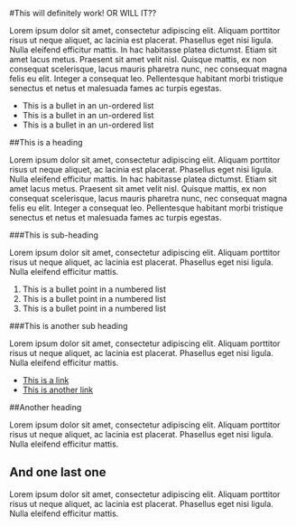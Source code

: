 #This will definitely work! OR WILL IT??

Lorem ipsum dolor sit amet, consectetur adipiscing elit. Aliquam porttitor risus ut neque aliquet, ac lacinia est placerat. Phasellus eget nisi ligula. Nulla eleifend efficitur mattis. In hac habitasse platea dictumst. Etiam sit amet lacus metus. Praesent sit amet velit nisl. Quisque mattis, ex non consequat scelerisque, lacus mauris pharetra nunc, nec consequat magna felis eu elit. Integer a consequat leo. Pellentesque habitant morbi tristique senectus et netus et malesuada fames ac turpis egestas.

* This is a bullet in an un-ordered list
* This is a bullet in an un-ordered list
* This is a bullet in an un-ordered list

##This is a heading

Lorem ipsum dolor sit amet, consectetur adipiscing elit. Aliquam porttitor risus ut neque aliquet, ac lacinia est placerat. Phasellus eget nisi ligula. Nulla eleifend efficitur mattis. In hac habitasse platea dictumst. Etiam sit amet lacus metus. Praesent sit amet velit nisl. Quisque mattis, ex non consequat scelerisque, lacus mauris pharetra nunc, nec consequat magna felis eu elit. Integer a consequat leo. Pellentesque habitant morbi tristique senectus et netus et malesuada fames ac turpis egestas.

###This is sub-heading

Lorem ipsum dolor sit amet, consectetur adipiscing elit. Aliquam porttitor risus ut neque aliquet, ac lacinia est placerat. Phasellus eget nisi ligula. Nulla eleifend efficitur mattis.

1. This is a bullet point in a numbered list
2. This is a bullet point in a numbered list
3. This is a bullet point in a numbered list

###This is another sub heading

Lorem ipsum dolor sit amet, consectetur adipiscing elit. Aliquam porttitor risus ut neque aliquet, ac lacinia est placerat. Phasellus eget nisi ligula. Nulla eleifend efficitur mattis.

* [This is a link](http://example.com)
* [This is another link](http://example.com)


##Another heading

Lorem ipsum dolor sit amet, consectetur adipiscing elit. Aliquam porttitor risus ut neque aliquet, ac lacinia est placerat. Phasellus eget nisi ligula. Nulla eleifend efficitur mattis.

## And one last one

Lorem ipsum dolor sit amet, consectetur adipiscing elit. Aliquam porttitor risus ut neque aliquet, ac lacinia est placerat. Phasellus eget nisi ligula. Nulla eleifend efficitur mattis.
